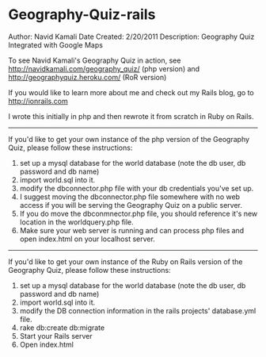 Geography-Quiz-rails
====================

Author: Navid Kamali
Date Created: 2/20/2011
Description: Geography Quiz Integrated with Google Maps

To see Navid Kamali's Geography Quiz in action, see http://navidkamali.com/geography_quiz/ (php version) and http://geographyquiz.heroku.com/ (RoR version)

If you would like to learn more about me and check out my Rails blog, go to http://ionrails.com

I wrote this initially in php and then rewrote it from scratch in Ruby on Rails.

---------------------------
If you'd like to get your own instance of the php version of the Geography Quiz, please follow these instructions:

1. set up a mysql database for the world database (note the db user, db password and db name)
2. import world.sql into it.
3. modify the dbconnector.php file with your db credentials you've set up.
4. I suggest moving the dbconnector.php file somewhere with no web access if you will be serving the Geography Quiz on a public server.
5. If you do move the dbconmnector.php file, you should reference it's new location in the worldquery.php file.
6. Make sure your web server is running and can process php files and open index.html on your localhost server.

--------------------------
If you'd like to get your own instance of the Ruby on Rails version of the Geography Quiz, please follow these instructions:

1. set up a mysql database for the world database (note the db user, db password and db name)
2. import world.sql into it.
3. modify the DB connection information in the rails projects' database.yml file.
4. rake db:create db:migrate
5. Start your Rails server
6. Open index.html
